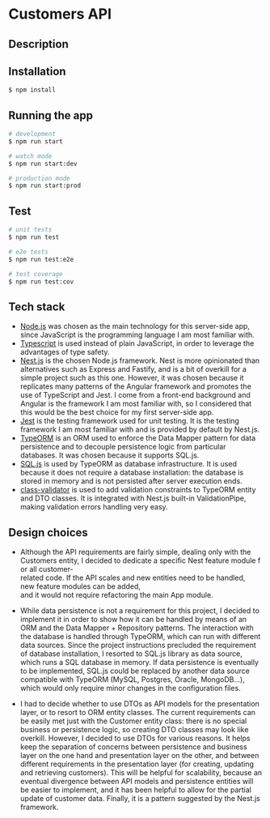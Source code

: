 # Customers API

## Description

## Installation

```bash
$ npm install
```

## Running the app

```bash
# development
$ npm run start

# watch mode
$ npm run start:dev

# production mode
$ npm run start:prod
```

## Test

```bash
# unit tests
$ npm run test

# e2e tests
$ npm run test:e2e

# test coverage
$ npm run test:cov
```

## Tech stack

* [Node.js](https://nodejs.org/) was chosen as the main technology for this
  server-side app, since JavaScript is the programming language I am most
  familiar with.
* [Typescript](https://www.typescriptlang.org/) is used instead of plain
  JavaScript, in order to leverage the advantages of type safety.
* [Nest.js](https://docs.nestjs.com/) is the chosen Node.js framework. Nest is
  more opinionated than alternatives such as Express and Fastify, and is a bit
  of overkill for a simple project such as this one. However, it was chosen
  because it replicates many patterns of the Angular framework and promotes the
  use of TypeScript and Jest. I come from a front-end background and Angular is
  the framework I am most familiar with, so I considered that this would be the
  best choice for my first server-side app.
* [Jest](https://jestjs.io/) is the testing framework used for unit testing. It
  is the testing framework I am most familiar with and is provided by default by
  Nest.js.
* [TypeORM](https://typeorm.io/) is an ORM used to enforce the Data Mapper
  pattern for data persistence and to decouple persistence logic from particular
  databases. It was chosen because it supports SQL.js.
* [SQL.js](https://sql.js.org/) is used by TypeORM as database infrastructure.
  It is used because it does not require a database installation: the database
  is stored in memory and is not persisted after server execution ends.
* [class-validator](https://github.com/typestack/class-validator) is used to
  add validation constraints to TypeORM entity and DTO classes. It is
  integrated with Nest.js built-in ValidationPipe, making validation errors
  handling very easy.

## Design choices

* Although the API requirements are fairly simple, dealing only with the
  Customers entity, I decided to dedicate a specific Nest feature module for all
  customer-related code. If the API scales and new entities need to be handled,
  new feature modules can be added, and it would not require refactoring the
  main App module.

* While data persistence is not a requirement for this project, I decided to
  implement it in order to show how it can be handled by means of an ORM and the
  Data Mapper + Repository patterns. The interaction with the database is
  handled through TypeORM, which can run with different data sources. Since the
  project instructions precluded the requirement of database installation, I
  resorted to SQL.js library as data source, which runs a SQL database in
  memory. If data persistence is eventually to be implemented, SQL.js could be
  replaced by another data source compatible with TypeORM (MySQL, Postgres,
  Oracle, MongoDB...), which would only require minor changes in the
  configuration files.

* I had to decide whether to use DTOs as API models for the presentation layer,
  or to resort to ORM entity classes. The current requirements can be easily met
  just with the Customer entity class: there is no special business or
  persistence logic, so creating DTO classes may look like overkill. However, I
  decided to use DTOs for various reasons. It helps keep the separation of
  concerns between persistence and business layer on the one hand and
  presentation layer on the other, and between different requirements in the
  presentation layer (for creating, updating and retrieving customers). This
  will be helpful for scalability, because an eventual divergence between API
  models and persistence entities will be easier to implement, and it has been
  helpful to allow for the partial update of customer data. Finally, it is a
  pattern suggested by the Nest.js framework.
